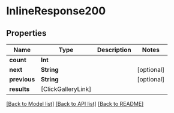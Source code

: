 # InlineResponse200

## Properties

Name | Type | Description | Notes
------------ | ------------- | ------------- | -------------
**count** | **Int** |  | 
**next** | **String** |  | [optional] 
**previous** | **String** |  | [optional] 
**results** | [ClickGalleryLink] |  | 

[[Back to Model list]](../#documentation-for-models) [[Back to API list]](../#documentation-for-api-endpoints) [[Back to README]](../)


